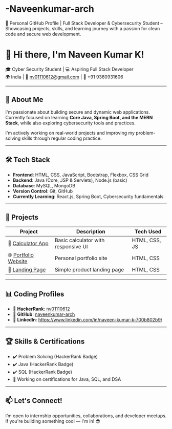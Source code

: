 # -Naveenkumar-arch
🚀 Personal GitHub Profile | Full Stack Developer &amp; Cybersecurity Student – Showcasing projects, skills, and learning journey with a passion for clean code and secure web development.
# 👋 Hi there, I'm Naveen Kumar K!

🎓 Cyber Security Student | 💻 Aspiring Full Stack Developer  
🌍 India | 📧 nv01110612@gmail.com | 📱 +91 9360931606  

---

## 🚀 About Me

I'm passionate about building secure and dynamic web applications.  
Currently focused on learning **Core Java, Spring Boot, and the MERN Stack**, while also exploring cybersecurity tools and practices.

I'm actively working on real-world projects and improving my problem-solving skills through regular coding practice.

---

## 🛠️ Tech Stack

- **Frontend**: HTML, CSS, JavaScript, Bootstrap, Flexbox, CSS Grid  
- **Backend**: Java (Core, JSP & Servlets), Node.js (basic)  
- **Database**: MySQL, MongoDB  
- **Version Control**: Git, GitHub  
- **Currently Learning**: React.js, Spring Boot, Cybersecurity fundamentals

---

## 📂 Projects

| Project | Description | Tech Used |
|--------|-------------|-----------|
| 🔢 [Calculator App](https://github.com/naveenkumar-arch/CODSOFT) | Basic calculator with responsive UI | HTML, CSS, JS |
| 🌐 [Portfolio Website](https://github.com/naveenkumar-arch/CODSOFT) | Personal portfolio site | HTML, CSS |
| 📄 [Landing Page](https://github.com/naveenkumar-arch/CODSOFT) | Simple product landing page | HTML, CSS |

---

## 📊 Coding Profiles

- 🔗 **HackerRank**: [nv01110612](https://www.hackerrank.com/profile/nv01110612)
- 🔗 **GitHub**: [naveenkumar-arch](https://github.com/naveenkumar-arch)
- 🔗 **LinkedIn**: https://www.linkedin.com/in/naveen-kumar-k-700b802b9/

---

## 🏆 Skills & Certifications

- ✔️ Problem Solving (HackerRank Badge)  
- ✔️ Java (HackerRank Badge)  
- ✔️ SQL (HackerRank Badge)  
- 📌 Working on certifications for Java, SQL, and DSA

---

## 📫 Let's Connect!

I’m open to internship opportunities, collaborations, and developer meetups.  
If you're building something cool — I'm in! 😎


